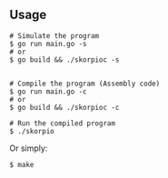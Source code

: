 ## Usage
```console
# Simulate the program
$ go run main.go -s
# or
$ go build && ./skorpioc -s


# Compile the program (Assembly code)
$ go run main.go -c
# or
$ go build && ./skorpioc -c

# Run the compiled program
$ ./skorpio
```
Or simply:
```console
$ make
```
